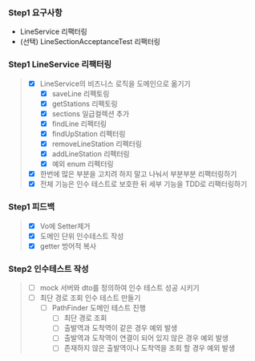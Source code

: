### Step1 요구사항
- LineService 리팩터링
- (선택) LineSectionAcceptanceTest 리팩터링


### Step1 LineService 리팩터링
> - [x] LineService의 비즈니스 로직을 도메인으로 옮기기
>   - [x] saveLine 리펙토링
>   - [x] getStations 리펙토링
>   - [x] sections 일급컬렉션 추가
>   - [x] findLine 리펙터링
>   - [x] findUpStation 리펙터링
>   - [x] removeLineStation 리펙터링
>   - [x] addLineStation 리펙터링
>   - [x] 예외 enum 리펙터링
> - [x] 한번에 많은 부분을 고치려 하지 말고 나눠서 부분부분 리팩터링하기
> - [x] 전체 기능은 인수 테스트로 보호한 뒤 세부 기능을 TDD로 리팩터링하기


### Step1 피드백
> - [x] Vo에 Setter제거
> - [x] 도메인 단위 인수테스트 작성
> - [x] getter 방어적 복사 
> 

### Step2 인수테스트 작성
> - [ ] mock 서버와 dto를 정의하여 인수 테스트 성공 시키기
> - [ ] 최단 경로 조회 인수 테스트 만들기
>   - [ ] PathFinder 도메인 테스트 진행
>     - [ ] 최단 경로 조회 
>     - [ ] 출발역과 도착역이 같은 경우 예외 발생
>     - [ ] 출발역과 도착역이 연결이 되어 있지 않은 경우 예외 발생
>     - [ ] 존재하지 않은 출발역이나 도착역을 조회 할 경우 예외 발생